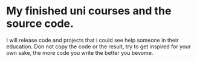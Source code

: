 # My finished uni courses and the source code.
I will release code and projects that i could see help someone in their education.
Don not copy the code or the result, try to get inspired for your own sake, the more code you write the better you bevome.

